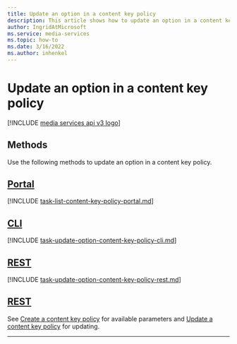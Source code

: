 ```yaml
---
title: Update an option in a content key policy
description: This article shows how to update an option in a content key policy.
author: IngridAtMicrosoft
ms.service: media-services
ms.topic: how-to
ms.date: 3/16/2022
ms.author: inhenkel
---
```


# Update an option in a content key policy

[!INCLUDE [media services api v3 logo](./includes/v3-hr.md)]

## Methods

Use the following methods to update an option in a content key policy.

## [Portal](#tab/portal/)

[!INCLUDE [task-list-content-key-policy-portal.md](includes/task-list-content-key-policy-portal.md)]

## [CLI](#tab/cli/)

[!INCLUDE [task-update-option-content-key-policy-cli.md](includes/task-update-option-content-key-policy-cli.md)]

## [REST](#tab/rest/)

[!INCLUDE [task-update-option-content-key-policy-rest.md](includes/task-update-content-key-policy-rest.md)]

## [REST](#tab/rest/)

See [Create a content key policy](drm-create-content-key-policy-how-to.md?amspage=drm-update-option-key-policy-how-to) for available parameters and [Update a content key policy](drm-update-content-key-policy-how-to.md?amspage=drm-update-option-key-policy-how-to) for updating.

---
